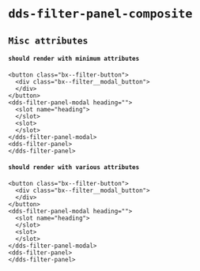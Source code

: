 # `dds-filter-panel-composite`

## `Misc attributes`

####   `should render with minimum attributes`

```
<button class="bx--filter-button">
  <div class="bx--filter__modal_button">
  </div>
</button>
<dds-filter-panel-modal heading="">
  <slot name="heading">
  </slot>
  <slot>
  </slot>
</dds-filter-panel-modal>
<dds-filter-panel>
</dds-filter-panel>

```

####   `should render with various attributes`

```
<button class="bx--filter-button">
  <div class="bx--filter__modal_button">
  </div>
</button>
<dds-filter-panel-modal heading="">
  <slot name="heading">
  </slot>
  <slot>
  </slot>
</dds-filter-panel-modal>
<dds-filter-panel>
</dds-filter-panel>

```

